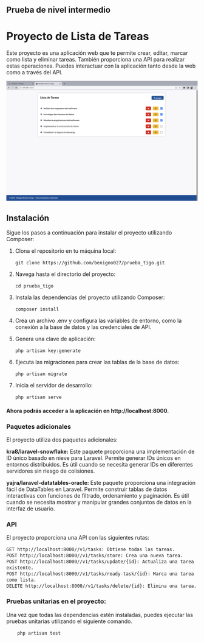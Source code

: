 ## Prueba de nivel intermedio
# Proyecto de Lista de Tareas

Este proyecto es una aplicación web que te permite crear, editar, marcar como lista y eliminar tareas. También proporciona una API para realizar estas operaciones. Puedes interactuar con la aplicación tanto desde la web como a través del API.

<p align="center">
  <img src="public/readme_img/captura_de_pantalla.png" width="600" title="hover text">
</p>

## Instalación

Sigue los pasos a continuación para instalar el proyecto utilizando Composer:

1. Clona el repositorio en tu máquina local:

   ```shell
   git clone https://github.com/benigno027/prueba_tigo.git

2. Navega hasta el directorio del proyecto:
    ```shell
    cd prueba_tigo

3. Instala las dependencias del proyecto utilizando Composer:
    ```shell
    composer install

4. Crea un archivo .env y configura las variables de entorno, como la conexión a la base de datos y las credenciales de API.

5. Genera una clave de aplicación:
    ```shell
    php artisan key:generate

6. Ejecuta las migraciones para crear las tablas de la base de datos:
    ```shell
    php artisan migrate

7. Inicia el servidor de desarrollo:
    ```shell
    php artisan serve

#### Ahora podrás acceder a la aplicación en http://localhost:8000.

### Paquetes adicionales

El proyecto utiliza dos paquetes adicionales:

**kra8/laravel-snowflake:** Este paquete proporciona una implementación de ID único basado en nieve para Laravel. Permite generar IDs únicos en entornos distribuidos. Es útil cuando se necesita generar IDs en diferentes servidores sin riesgo de colisiones.

**yajra/laravel-datatables-oracle:** Este paquete proporciona una integración fácil de DataTables en Laravel. Permite construir tablas de datos interactivas con funciones de filtrado, ordenamiento y paginación. Es útil cuando se necesita mostrar y manipular grandes conjuntos de datos en la interfaz de usuario.


### API

El proyecto proporciona una API con las siguientes rutas:

    GET http://localhost:8000//v1/tasks: Obtiene todas las tareas.
    POST http://localhost:8000//v1/tasks/store: Crea una nueva tarea.
    POST http://localhost:8000//v1/tasks/update/{id}: Actualiza una tarea   existente.
    POST http://localhost:8000//v1/tasks/ready-task/{id}: Marca una tarea como lista.
    DELETE http://localhost:8000//v1/tasks/delete/{id}: Elimina una tarea.
    

### Pruebas unitarias en el proyecto:

Una vez que todas las dependencias estén instaladas, puedes ejecutar las pruebas unitarias utilizando el siguiente comando.
```shell
    php artisan test

